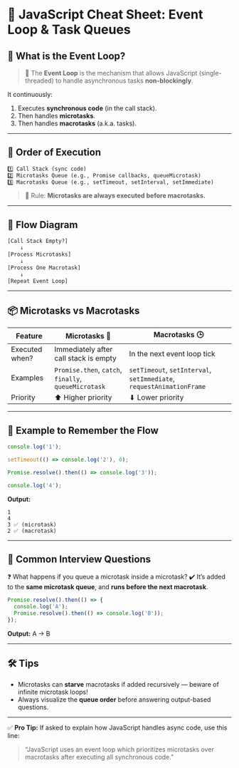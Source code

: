 # 📘 JavaScript Cheat Sheet: Event Loop & Task Queues

## 🧠 What is the **Event Loop**?

> 🔁 The **Event Loop** is the mechanism that allows JavaScript (single-threaded) to handle asynchronous tasks **non-blockingly**.

It continuously:

1. Executes **synchronous code** (in the call stack).
2. Then handles **microtasks**.
3. Then handles **macrotasks** (a.k.a. tasks).

---

## 🧾 Order of Execution

```txt
1️⃣ Call Stack (sync code)
2️⃣ Microtasks Queue (e.g., Promise callbacks, queueMicrotask)
3️⃣ Macrotasks Queue (e.g., setTimeout, setInterval, setImmediate)
```

> 🧪 Rule: **Microtasks are always executed before macrotasks.**

---

## 🔂 Flow Diagram

```txt
[Call Stack Empty?]
    ↓
[Process Microtasks]
    ↓
[Process One Macrotask]
    ↓
[Repeat Event Loop]
```

---

## 📦 Microtasks vs Macrotasks

| Feature        | Microtasks 🧬                                        | Macrotasks 🕒                                                        |
| -------------- | ---------------------------------------------------- | -------------------------------------------------------------------- |
| Executed when? | Immediately after call stack is empty                | In the next event loop tick                                          |
| Examples       | `Promise.then`, `catch`, `finally`, `queueMicrotask` | `setTimeout`, `setInterval`, `setImmediate`, `requestAnimationFrame` |
| Priority       | ⬆ Higher priority                                    | ⬇ Lower priority                                                     |

---

## 🧪 Example to Remember the Flow

```js
console.log('1');

setTimeout(() => console.log('2'), 0);

Promise.resolve().then(() => console.log('3'));

console.log('4');
```

**Output:**

```
1
4
3 ✅ (microtask)
2 ✅ (macrotask)
```

---

## 🎯 Common Interview Questions

❓ What happens if you queue a microtask inside a microtask?
✔️ It’s added to the **same microtask queue**, and **runs before the next macrotask**.

```js
Promise.resolve().then(() => {
  console.log('A');
  Promise.resolve().then(() => console.log('B'));
});
```

**Output:** A → B

---

## 🛠️ Tips

* Microtasks can **starve** macrotasks if added recursively — beware of infinite microtask loops!
* Always visualize the **queue order** before answering output-based questions.

---

✅ **Pro Tip:**
If asked to explain how JavaScript handles async code, use this line:

> “JavaScript uses an event loop which prioritizes microtasks over macrotasks after executing all synchronous code.”